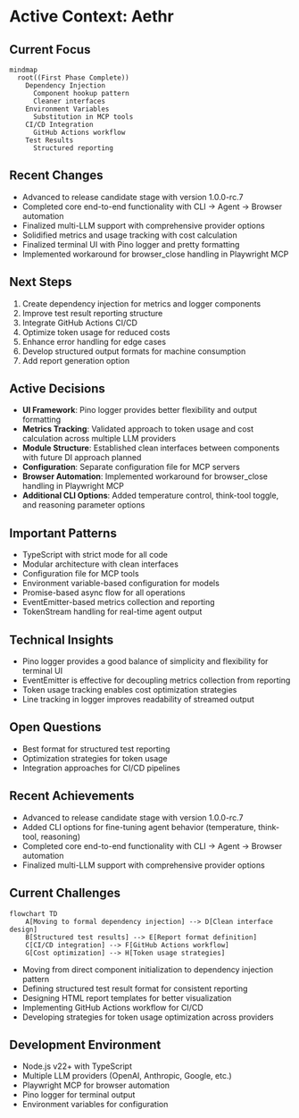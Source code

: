 # Active Context: Aethr

## Current Focus

```mermaid
mindmap
  root((First Phase Complete))
    Dependency Injection
      Component hookup pattern
      Cleaner interfaces
    Environment Variables
      Substitution in MCP tools
    CI/CD Integration
      GitHub Actions workflow
    Test Results
      Structured reporting
```

## Recent Changes

- Advanced to release candidate stage with version 1.0.0-rc.7
- Completed core end-to-end functionality with CLI → Agent → Browser automation
- Finalized multi-LLM support with comprehensive provider options
- Solidified metrics and usage tracking with cost calculation
- Finalized terminal UI with Pino logger and pretty formatting
- Implemented workaround for browser_close handling in Playwright MCP

## Next Steps

1. Create dependency injection for metrics and logger components
2. Improve test result reporting structure
3. Integrate GitHub Actions CI/CD
4. Optimize token usage for reduced costs
5. Enhance error handling for edge cases
6. Develop structured output formats for machine consumption
7. Add report generation option

## Active Decisions

- **UI Framework**: Pino logger provides better flexibility and output formatting
- **Metrics Tracking**: Validated approach to token usage and cost calculation across multiple LLM providers
- **Module Structure**: Established clean interfaces between components with future DI approach planned
- **Configuration**: Separate configuration file for MCP servers
- **Browser Automation**: Implemented workaround for browser_close handling in Playwright MCP
- **Additional CLI Options**: Added temperature control, think-tool toggle, and reasoning parameter options

## Important Patterns

- TypeScript with strict mode for all code
- Modular architecture with clean interfaces
- Configuration file for MCP tools
- Environment variable-based configuration for models
- Promise-based async flow for all operations
- EventEmitter-based metrics collection and reporting
- TokenStream handling for real-time agent output

## Technical Insights

- Pino logger provides a good balance of simplicity and flexibility for terminal UI
- EventEmitter is effective for decoupling metrics collection from reporting
- Token usage tracking enables cost optimization strategies
- Line tracking in logger improves readability of streamed output

## Open Questions

- Best format for structured test reporting
- Optimization strategies for token usage
- Integration approaches for CI/CD pipelines

## Recent Achievements

- Advanced to release candidate stage with version 1.0.0-rc.7
- Added CLI options for fine-tuning agent behavior (temperature, think-tool, reasoning)
- Completed core end-to-end functionality with CLI → Agent → Browser automation
- Finalized multi-LLM support with comprehensive provider options

## Current Challenges

```mermaid
flowchart TD
    A[Moving to formal dependency injection] --> D[Clean interface design]
    B[Structured test results] --> E[Report format definition]
    C[CI/CD integration] --> F[GitHub Actions workflow]
    G[Cost optimization] --> H[Token usage strategies]
```

- Moving from direct component initialization to dependency injection pattern
- Defining structured test result format for consistent reporting
- Designing HTML report templates for better visualization
- Implementing GitHub Actions workflow for CI/CD
- Developing strategies for token usage optimization across providers

## Development Environment

- Node.js v22+ with TypeScript
- Multiple LLM providers (OpenAI, Anthropic, Google, etc.)
- Playwright MCP for browser automation
- Pino logger for terminal output
- Environment variables for configuration
